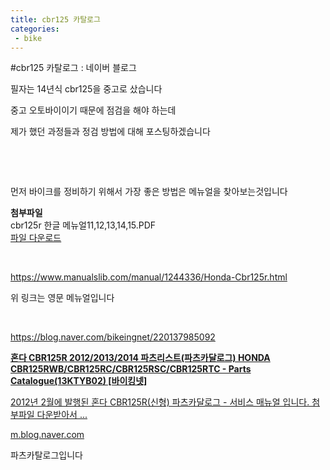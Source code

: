 ```yaml
---
title: cbr125 카탈로그
categories:
 - bike
---
```

#cbr125 카탈로그 : 네이버 블로그
<div class="wrap_rabbit pcol2 _param(1) _postViewArea222738495579" id="post-view222738495579">
<!-- Rabbit HTML --><div class="se-viewer se-theme-default" lang="ko-KR">
<!-- SE_DOC_HEADER_END -->
<div class="se-main-container">
<div class="se-component se-text se-l-default" id="SE-fe10fcf8-1822-4e68-9f70-c5f2ba1a9ed5">
<div class="se-component-content">
<div class="se-section se-section-text se-l-default">
<div class="se-module se-module-text">
<!-- SE-TEXT { --><p class="se-text-paragraph se-text-paragraph-align-" id="SE-15b76cfe-1fd0-4c38-ac75-dd0be7039e20" style=""><span class="se-fs- se-ff-" id="SE-2832d8e2-d1a1-4b07-9edc-5d27e65d3c68" style="">필자는 14년식 cbr125을 중고로 샀습니다</span></p><!-- } SE-TEXT --><!-- SE-TEXT { --><p class="se-text-paragraph se-text-paragraph-align-" id="SE-c3274c85-9587-44bd-99d1-2ae4c827820d" style=""><span class="se-fs- se-ff-" id="SE-ff9c9562-1bb3-4c6f-878c-91d7fbfafe88" style="">중고 오토바이이기 때문에 점검을 해야 하는데</span></p><!-- } SE-TEXT --><!-- SE-TEXT { --><p class="se-text-paragraph se-text-paragraph-align-" id="SE-b5eff274-8350-4e03-ab9d-19e1f36ab7a2" style=""><span class="se-fs- se-ff-" id="SE-37b3bcac-9bc7-4e50-9022-1a3f69cb48e3" style="">제가 했던 과정들과 정검 방법에 대해 포스팅하겠습니다</span></p><!-- } SE-TEXT --><!-- SE-TEXT { --><p class="se-text-paragraph se-text-paragraph-align-" id="SE-a13d7dde-991e-4835-bb1b-e1c810074c5d" style=""><span class="se-fs- se-ff-" id="SE-f8b9f09d-e0c1-44ce-9930-59ca176fccc3" style="">​</span></p><!-- } SE-TEXT --><!-- SE-TEXT { --><p class="se-text-paragraph se-text-paragraph-align-" id="SE-7d1fb215-cb0a-4992-92df-216da0fb7c54" style=""><span class="se-fs- se-ff-" id="SE-3550edec-425f-4583-8b2d-7a487cf49c83" style="">​</span></p><!-- } SE-TEXT --><!-- SE-TEXT { --><p class="se-text-paragraph se-text-paragraph-align-" id="SE-a41a4fef-e470-4485-8bfd-da8b574a7cb5" style=""><span class="se-fs- se-ff-" id="SE-1f13196b-177a-4965-a5a5-2733889ed83c" style="">먼저 바이크를 정비하기 위해서 가장 좋은 방법은 메뉴얼을 찾아보는것입니다</span></p><!-- } SE-TEXT -->
</div>
</div>
</div>
</div> <div class="se-component se-file se-l-default" id="SE-13a676f0-e6b0-4996-b3f8-6c2b0546888b">
<div class="se-component-content">
<div class="se-section se-section-file se-l-default se-section-align-">
<div class="se-module se-module-file">
<span class="se-file-icon"><strong class="se-blind">첨부파일</strong></span>
<div class="se-file-name-container">
<span class="se-file-name">cbr125r 한글 메뉴얼11,12,13,14,15</span><span class="se-file-extension">.PDF</span>
</div>
<a class="se-file-save-button __se_link" data-linkdata='{"link": "https://blogattach.naver.net/1e8b02b1a5f3fa260aeb89bc81621f63cd92608f01/20211201_263_blogfile/dls32208_1638304868819_dYF1U6_PDF/cbr125r%20%ED%95%9C%EA%B8%80%20%EB%A9%94%EB%89%B4%EC%96%BC11%2C12%2C13%2C14%2C15.PDF"}' data-linktype="file" href="https://blogattach.naver.net/1e8b02b1a5f3fa260aeb89bc81621f63cd92608f01/20211201_263_blogfile/dls32208_1638304868819_dYF1U6_PDF/cbr125r%20%ED%95%9C%EA%B8%80%20%EB%A9%94%EB%89%B4%EC%96%BC11%2C12%2C13%2C14%2C15.PDF" role="button" target="_blank">
<span class="se-blind">파일 다운로드</span>
</a>
</div>
</div>
</div>
<script class="__se_module_data" data-module='{"type":"v2_file", "id" :"SE-13a676f0-e6b0-4996-b3f8-6c2b0546888b", "data" : { "link": "https://blogattach.naver.net/1e8b02b1a5f3fa260aeb89bc81621f63cd92608f01/20211201_263_blogfile/dls32208_1638304868819_dYF1U6_PDF/cbr125r%20%ED%95%9C%EA%B8%80%20%EB%A9%94%EB%89%B4%EC%96%BC11%2C12%2C13%2C14%2C15.PDF"}}' type="text/data"></script>
</div> <div class="se-component se-text se-l-default" id="SE-72f42eb2-3412-4549-84a6-bb6dea1b6ac8">
<div class="se-component-content">
<div class="se-section se-section-text se-l-default">
<div class="se-module se-module-text">
<!-- SE-TEXT { --><p class="se-text-paragraph se-text-paragraph-align-" id="SE-ae63059b-63db-4efd-a88e-ab14a669fc45" style=""><span class="se-fs- se-ff-" id="SE-c5f56d9b-d785-468f-b9e3-e4246d8ce2f2" style="">​</span></p><!-- } SE-TEXT --><!-- SE-TEXT { --><p class="se-text-paragraph se-text-paragraph-align-" id="SE-b0dc73e9-4cfe-40a3-a747-8833281dad51" style=""><span class="se-fs- se-ff-" id="SE-e63735b7-672d-46a9-bf33-6da4614917d0" style=""><a class="se-link" href="https://www.manualslib.com/manual/1244336/Honda-Cbr125r.html" target="_blank">https://www.manualslib.com/manual/1244336/Honda-Cbr125r.html</a></span></p><!-- } SE-TEXT --><!-- SE-TEXT { --><p class="se-text-paragraph se-text-paragraph-align-" id="SE-5044d187-cc19-457d-886b-b38045c21f95" style=""><span class="se-fs- se-ff-" id="SE-a99df736-0d6d-4f34-826b-68a99fcc7556" style="">위 링크는 영문 메뉴얼입니다</span></p><!-- } SE-TEXT --><!-- SE-TEXT { --><p class="se-text-paragraph se-text-paragraph-align-" id="SE-87021b3e-675b-4a55-ab51-4a13de7c8125" style=""><span class="se-fs- se-ff-" id="SE-9face796-d23b-444a-9393-b70cb9d8678f" style="">​</span></p><!-- } SE-TEXT --><!-- SE-TEXT { --><p class="se-text-paragraph se-text-paragraph-align-" id="SE-44fec6c6-3164-4f8e-a4d4-ddaec6853d2e" style=""><span class="se-fs- se-ff-" id="SE-a7a95fbc-a100-463f-8421-00d9b0a51368" style=""><a class="se-link" href="https://m.blog.naver.com/bikeingnet/220137985092" target="_blank">https://blog.naver.com/bikeingnet/220137985092</a></span></p><!-- } SE-TEXT -->
</div>
</div>
</div>
</div> <div class="se-component se-oglink se-l-text" id="SE-cebd46f4-e0cd-46fc-8ced-160c79aa63f1">
<div class="se-component-content">
<div class="se-section se-section-oglink se-l-text se-section-align-">
<div class="se-module se-module-oglink">
<a class="se-oglink-info" href="https://m.blog.naver.com/bikeingnet/220137985092" target="_blank">
<div class="se-oglink-info-container">
<strong class="se-oglink-title">혼다 CBR125R 2012/2013/2014 파츠리스트(파츠카달로그) HONDA CBR125RWB/CBR125RC/CBR125RSC/CBR125RTC - Parts Catalogue(13KTYB02) [바이킹넷]</strong>
<p class="se-oglink-summary">2012년 2월에 발행된 혼다 CBR125R(신형) 파츠카달로그 - 서비스 매뉴얼 입니다. 첨부파일 다운받아서 ...</p>
<p class="se-oglink-url">m.blog.naver.com</p>
</div>
</a>
</div>
</div>
</div>
<script class="__se_module_data" data-module='{"type":"v2_oglink", "id" :"SE-cebd46f4-e0cd-46fc-8ced-160c79aa63f1", "data" : {"link" : "https://m.blog.naver.com/bikeingnet/220137985092", "isVideo" : "false", "thumbnail" : "https://dthumb-phinf.pstatic.net/?src=%22https%3A%2F%2Fblogthumb.pstatic.net%2F20141001_297%2Fbikeingnet_1412130453044Fdxq5_JPEG%2F15999-2012-honda-cbr125r-performance-2012-2013-new-motorcycles_1920x1080.jpg%3Ftype%3Dw2%22&amp;type=ff120"}}' type="text/data"></script>
</div> <div class="se-component se-text se-l-default" id="SE-3aace6d1-dfaf-4467-bbc7-b2cd79e9b2c1">
<div class="se-component-content">
<div class="se-section se-section-text se-l-default">
<div class="se-module se-module-text">
<!-- SE-TEXT { --><p class="se-text-paragraph se-text-paragraph-align-" id="SE-bce9e007-74d7-41e0-8e6f-317d162677c7" style=""><span class="se-fs- se-ff-" id="SE-0f7e56d2-f4fc-47c8-8c5e-b442f66f0c50" style="">파츠카탈로그입니다</span></p><!-- } SE-TEXT -->
</div>
</div>
</div>
</div> </div>
</div>
</div>